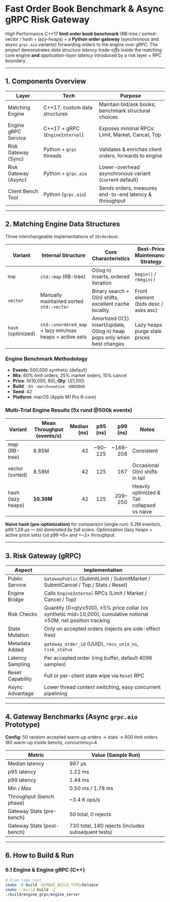 # Fast Order Book Benchmark & Async gRPC Risk Gateway

High Performance C++17 **limit order book benchmark** (RB-tree / sorted-vector / hash + lazy-heaps) + a **Python order gateway** (synchronous and async `grpc.aio` variants) forwarding orders to the engine over gRPC. The project demonstrates *data structure latency trade-offs* inside the matching core engine **and** *application-layer latency* introduced by a risk layer + RPC boundary.

---

## 1. Components Overview

| Layer | Tech | Purpose |
|-------|------|---------|
| Matching Engine | C++17, custom data structures | Maintain bid/ask books; benchmark structural choices |
| Engine gRPC Service | C++17 + gRPC (`EngineInternal`) | Exposes minimal RPCs: Limit, Market, Cancel, Top |
| Risk Gateway (Sync) | Python + `grpc` threads | Validates & enriches client orders, forwards to engine |
| Risk Gateway (Async) | Python + `grpc.aio` | Lower-overhead asynchronous variant (current default) |
| Client Bench Tool | Python (`grpc.aio`) | Sends orders, measures end-to-end latency & throughput |

---

## 2. Matching Engine Data Structures

Three interchangeable implementations of `IOrderBook`:

| Variant | Internal Structure | Core Characteristics | Best-Price Maintenance Strategy |
|---------|--------------------|----------------------|----------------------------------|
| `map` | `std::map` (RB-tree) | O(log n) inserts, ordered iteration | `begin()` / `rbegin()` |
| `vector` | Manually maintained sorted `std::vector` | Binary search + O(n) shifts, excellent cache locality | Front element (bids desc / asks asc) |
| `hash` (optimized) | `std::unordered_map` + lazy min/max heaps + active sets | Amortized O(1) insert/update, O(log n) heap pops only when best changes | Lazy heaps purge stale prices |

### Engine Benchmark Methodology

- **Events**: 500,000 synthetic (default)  
- **Mix**: 60% limit orders, 25% market orders, 15% cancel  
- **Price**: N(10,000, 80), **Qty**: U[1,100]  
- **Build**: `-O3 -march=native -DNDEBUG`  
- **Seed**: 42  
- **Platform**: macOS (Apple M1 Pro 8-core)

### Multi-Trial Engine Results (5x rund @500k events)

| Variant | Mean Throughput (events/s) | Median (ns) | p95 (ns) | p99 (ns) | Notes |
|---------|----------------------------|------------:|---------:|---------:|-------|
| map (RB-tree) | 8.85M | 42 | ~90–125 | ~166–208 | Consistent |
| vector (sorted) | 8.58M | 42 | 125 | 167 | Occasional O(n) shifts in tail |
| hash (lazy heaps) | **10.39M** | 42 | 125 | 209–250 | Heavily optimized & Tail collapsed vs naive |

**Naive hash (pre-optimization)** for comparison (single run): 5.2M events/s, p99 1.29 µs — *tail dominated by full scans*. Optimization (lazy heaps + active price sets) cut p99 ≈5× and +~2× throughput.

---

## 3. Risk Gateway (gRPC)

| Aspect | Implementation |
|--------|---------------|
| Public Service | `GatewayPublic` (SubmitLimit / SubmitMarket / SubmitCancel / Top / Stats / Reset) |
| Engine Bridge | Calls `EngineInternal` RPCs (Limit / Market / Cancel / Top) |
| Risk Checks | Quantity (0<qty≤500), ±5% price collar (vs synthetic mid=10,000), cumulative notional ≤50M, net position tracking |
| State Mutation | Only on accepted orders (rejects are side-effect free) |
| Metadata Added | `gateway_order_id` (UUID), `recv_unix_ns`, `risk_status` |
| Latency Sampling | Per accepted order (ring buffer, default 4096 samples) |
| Reset Capability | Full or per-client state wipe via `Reset` RPC |
| Async Advantage | Lower thread context switching, easy concurrent pipelining |

---

## 4. Gateway Benchmarks (Async `grpc.aio` Prototype)

**Config:** 50 random accepted warm-up orders → stats → 600 limit orders (80 warm-up inside bench), concurrency=4.

| Metric | Value (Sample Run) |
|--------|---------------------|
| Median latency | 997 µs |
| p95 latency | 1.22 ms |
| p99 latency | 1.44 ms |
| Min / Max | 0.50 ms / 1.78 ms |
| Throughput (bench phase) | ~3.4 K ops/s |
| Gateway Stats (pre-bench) | 50 total, 0 rejects |
| Gateway Stats (post-bench) | 730 total, 180 rejects (includes subsequent tests) |

---

## 6. How to Build & Run

### 6.1 Engine & Engine gRPC (C++)

```bash
# From repo root
cmake -B build -DCMAKE_BUILD_TYPE=Release
cmake --build build -j
./build/engine_grpc/engine_server
